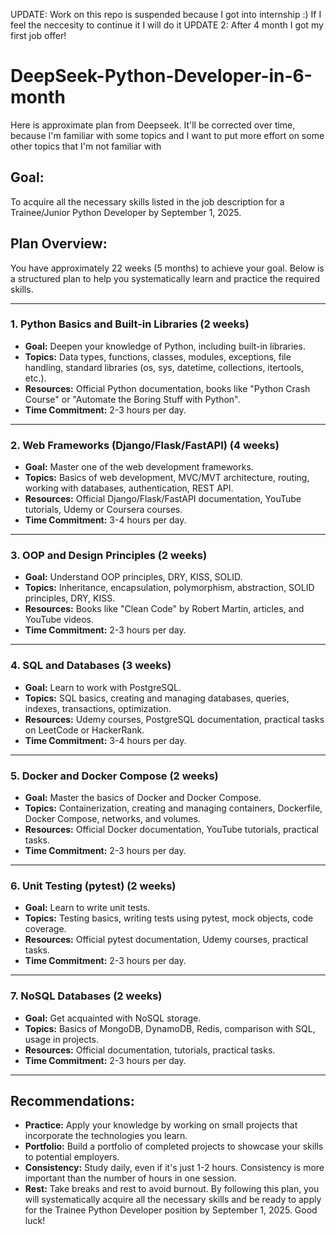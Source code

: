 UPDATE: Work on this repo is suspended because I got into internship :) If I feel the neccesity to continue it I will do it
UPDATE 2: After 4 month I got my first job offer!
# DeepSeek-Python-Developer-in-6-month

Here is approximate plan from Deepseek. It'll be corrected over time, because I'm familiar with some topics and I want to put more effort on some other topics that I'm not familiar with

## Goal:

To acquire all the necessary skills listed in the job description for a Trainee/Junior Python Developer by September 1, 2025.

## Plan Overview:

You have approximately 22 weeks (5 months) to achieve your goal. Below is a structured plan to help you systematically learn and practice the required skills.

---

### 1. **Python Basics and Built-in Libraries (2 weeks)**

- **Goal:** Deepen your knowledge of Python, including built-in libraries.
- **Topics:** Data types, functions, classes, modules, exceptions, file handling, standard libraries (os, sys, datetime, collections, itertools, etc.).
- **Resources:** Official Python documentation, books like "Python Crash Course" or "Automate the Boring Stuff with Python".
- **Time Commitment:** 2-3 hours per day.

---

### 2. **Web Frameworks (Django/Flask/FastAPI) (4 weeks)**

- **Goal:** Master one of the web development frameworks.
- **Topics:** Basics of web development, MVC/MVT architecture, routing, working with databases, authentication, REST API.
- **Resources:** Official Django/Flask/FastAPI documentation, YouTube tutorials, Udemy or Coursera courses.
- **Time Commitment:** 3-4 hours per day.

---

### 3. **OOP and Design Principles (2 weeks)**

- **Goal:** Understand OOP principles, DRY, KISS, SOLID.
- **Topics:** Inheritance, encapsulation, polymorphism, abstraction, SOLID principles, DRY, KISS.
- **Resources:** Books like "Clean Code" by Robert Martin, articles, and YouTube videos.
- **Time Commitment:** 2-3 hours per day.

---

### 4. **SQL and Databases (3 weeks)**

- **Goal:** Learn to work with PostgreSQL.
- **Topics:** SQL basics, creating and managing databases, queries, indexes, transactions, optimization.
- **Resources:** Udemy courses, PostgreSQL documentation, practical tasks on LeetCode or HackerRank.
- **Time Commitment:** 3-4 hours per day.

---

### 5. **Docker and Docker Compose (2 weeks)**

- **Goal:** Master the basics of Docker and Docker Compose.
- **Topics:** Containerization, creating and managing containers, Dockerfile, Docker Compose, networks, and volumes.
- **Resources:** Official Docker documentation, YouTube tutorials, practical tasks.
- **Time Commitment:** 2-3 hours per day.

---

### 6. **Unit Testing (pytest) (2 weeks)**

- **Goal:** Learn to write unit tests.
- **Topics:** Testing basics, writing tests using pytest, mock objects, code coverage.
- **Resources:** Official pytest documentation, Udemy courses, practical tasks.
- **Time Commitment:** 2-3 hours per day.

---

### 7. **NoSQL Databases (2 weeks)**

- **Goal:** Get acquainted with NoSQL storage.
- **Topics:** Basics of MongoDB, DynamoDB, Redis, comparison with SQL, usage in projects.
- **Resources:** Official documentation, tutorials, practical tasks.
- **Time Commitment:** 2-3 hours per day.

---

## Recommendations:

- **Practice:** Apply your knowledge by working on small projects that incorporate the technologies you learn.
- **Portfolio:** Build a portfolio of completed projects to showcase your skills to potential employers.
- **Consistency:** Study daily, even if it's just 1-2 hours. Consistency is more important than the number of hours in one session.
- **Rest:** Take breaks and rest to avoid burnout.
  By following this plan, you will systematically acquire all the necessary skills and be ready to apply for the Trainee Python Developer position by September 1, 2025. Good luck!
